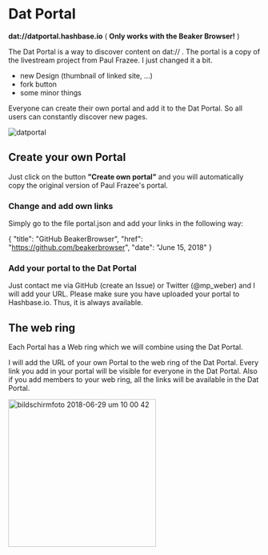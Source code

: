 # Dat Portal

**dat://datportal.hashbase.io** ( **Only works with the Beaker Browser!** )

The Dat Portal is a way to discover content on dat:// .
The portal is a copy of the livestream project from Paul Frazee. I just changed it a bit.

 - new Design (thumbnail of linked site, ...)
 - fork button
 - some minor things

Everyone can create their own portal and add it to the Dat Portal. So all users can constantly discover new pages.

![datportal](https://user-images.githubusercontent.com/37656714/42135061-581ce246-7d46-11e8-96b8-3420787d55ad.gif)


## Create your own Portal

Just click on the button **"Create own portal"** and you will automatically copy the original version of Paul Frazee's portal.

### Change and add own links

Simply go to the file portal.json and add your links in the following way:

{
   "title": "GitHub BeakerBrowser",
   "href": "https://github.com/beakerbrowser",
   "date": "June 15, 2018"
 }

 ### Add your portal to the Dat Portal

 Just contact me via GitHub (create an Issue) or Twitter (@mp_weber) and I will add your URL. Please make sure you have uploaded your portal to Hashbase.io. Thus, it is always available. 

## The web ring

Each Portal has a Web ring which we will combine using the Dat Portal.

I will add the URL of your own Portal to the web ring of the Dat Portal. Every link you add in your portal will be visible for everyone in the Dat Portal. Also if you add members to your web ring, all the links will be available in the Dat Portal.

<img width="295" alt="bildschirmfoto 2018-06-29 um 10 00 42" src="https://user-images.githubusercontent.com/37656714/42134987-1e7e8a36-7d45-11e8-90c5-d1fdf424fba5.png">

